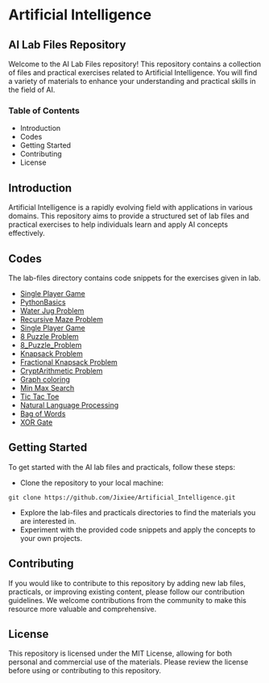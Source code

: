 # Artificial Intelligence
## AI Lab Files Repository
Welcome to the AI Lab Files repository! This repository contains a collection of files and practical exercises related to Artificial Intelligence. You will find a variety of materials to enhance your understanding and practical skills in the field of AI.

### Table of Contents
- Introduction
- Codes
- Getting Started
- Contributing
- License

## Introduction
Artificial Intelligence is a rapidly evolving field with applications in various domains. This repository aims to provide a structured set of lab files and practical exercises to help individuals learn and apply AI concepts effectively. 

## Codes
The lab-files directory contains code snippets for the exercises given in lab.
- [Single Player Game](Codes/GuessGame.ipynb)
- [PythonBasics](Codes/PythonBasics.ipynb)
- [Water Jug Problem](Codes/WaterJug.ipynb)
- [Recursive Maze Problem](Codes/RecursiveMaze.ipynb)
- [Single Player Game](Codes/GuessGame.ipynb)
- [8 Puzzle Problem](Codes/8Puzzle_BFS.ipynb)
- [8_Puzzle_Problem](Codes/8Puzzle_A*.ipynb)
- [Knapsack Problem](Codes/KnapsackProblem.ipynb)
- [Fractional Knapsack Problem](Codes/FractionalKnapsack.ipynb)
- [CryptArithmetic Problem](Codes/Cryptarithmetic.ipynb)
- [Graph coloring](Codes/GraphColoring.ipynb)
- [Min Max Search](Codes/MinMaxSearch.ipynb)
- [Tic Tac Toe](Codes/TicTacToe.ipynb)
- [Natural Language Processing](Codes/NLP.ipynb)
- [Bag of Words](Codes/BoW.ipynb)
- [XOR Gate](Codes/XORgate.ipynb)

## Getting Started
To get started with the AI lab files and practicals, follow these steps:

- Clone the repository to your local machine:
```
git clone https://github.com/Jixiee/Artificial_Intelligence.git
```
- Explore the lab-files and practicals directories to find the materials you are interested in.
- Experiment with the provided code snippets and apply the concepts to your own projects.

## Contributing
If you would like to contribute to this repository by adding new lab files, practicals, or improving existing content, please follow our contribution guidelines. We welcome contributions from the community to make this resource more valuable and comprehensive.

## License
This repository is licensed under the MIT License, allowing for both personal and commercial use of the materials. Please review the license before using or contributing to this repository.
